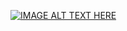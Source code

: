 [![IMAGE ALT TEXT HERE](https://img.youtube.com/vi/Kupz71dWYyY/0.jpg)](https://www.youtube.com/watch?v=Kupz71dWYyY)
